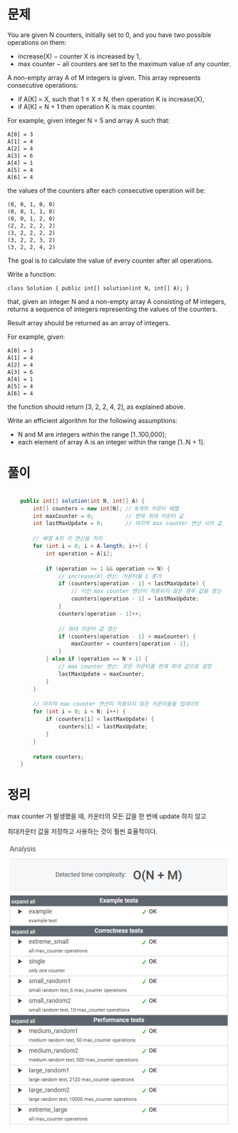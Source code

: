 # 문제

You are given N counters, initially set to 0, and you have two possible operations on them:

* increase(X) − counter X is increased by 1,
* max counter − all counters are set to the maximum value of any counter.

A non-empty array A of M integers is given. This array represents consecutive operations:

* if A[K] = X, such that 1 ≤ X ≤ N, then operation K is increase(X),
* if A[K] = N + 1 then operation K is max counter.

For example, given integer N = 5 and array A such that:

    A[0] = 3
    A[1] = 4
    A[2] = 4
    A[3] = 6
    A[4] = 1
    A[5] = 4
    A[6] = 4

the values of the counters after each consecutive operation will be:

    (0, 0, 1, 0, 0)
    (0, 0, 1, 1, 0)
    (0, 0, 1, 2, 0)
    (2, 2, 2, 2, 2)
    (3, 2, 2, 2, 2)
    (3, 2, 2, 3, 2)
    (3, 2, 2, 4, 2)

The goal is to calculate the value of every counter after all operations.

Write a function:

    class Solution { public int[] solution(int N, int[] A); }

that, given an integer N and a non-empty array A consisting of M integers, returns a sequence of integers representing the values of the counters.

Result array should be returned as an array of integers.

For example, given:

    A[0] = 3
    A[1] = 4
    A[2] = 4
    A[3] = 6
    A[4] = 1
    A[5] = 4
    A[6] = 4

the function should return [3, 2, 2, 4, 2], as explained above.

Write an efficient algorithm for the following assumptions:

* N and M are integers within the range [1..100,000];
* each element of array A is an integer within the range [1..N + 1].

# 풀이

```java

    public int[] solution(int N, int[] A) {
        int[] counters = new int[N]; // N개의 카운터 배열
        int maxCounter = 0;          // 현재 최대 카운터 값
        int lastMaxUpdate = 0;       // 마지막 max counter 연산 시의 값

        // 배열 A의 각 연산을 처리
        for (int i = 0; i < A.length; i++) {
            int operation = A[i];

            if (operation >= 1 && operation <= N) {
                // increase(X) 연산: 카운터를 1 증가
                if (counters[operation - 1] < lastMaxUpdate) {
                    // 이전 max counter 연산이 적용되지 않은 경우 값을 갱신
                    counters[operation - 1] = lastMaxUpdate;
                }
                counters[operation - 1]++;

                // 최대 카운터 값 갱신
                if (counters[operation - 1] > maxCounter) {
                    maxCounter = counters[operation - 1];
                }
            } else if (operation == N + 1) {
                // max counter 연산: 모든 카운터를 현재 최대 값으로 설정
                lastMaxUpdate = maxCounter;
            }
        }

        // 마지막 max counter 연산이 적용되지 않은 카운터들을 업데이트
        for (int i = 0; i < N; i++) {
            if (counters[i] < lastMaxUpdate) {
                counters[i] = lastMaxUpdate;
            }
        }

        return counters;
    }
```

# 정리

max counter 가 발생했을 때, 카운터의 모든 값을 한 번에 update 하지 않고

최대카운터 값을 저장하고 사용하는 것이 훨씬 효율적이다.

![img.png](../../../../images/img_MaxCounters.png)